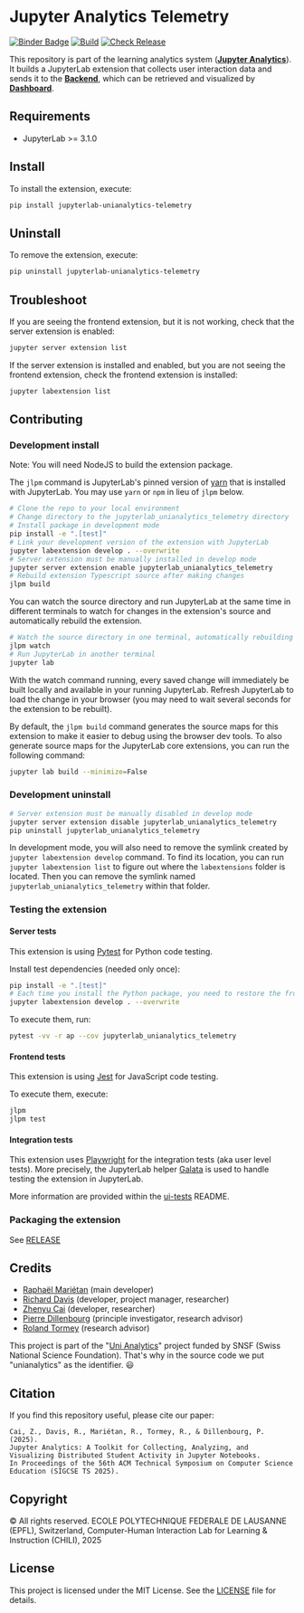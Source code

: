 # Jupyter Analytics Telemetry

[![Binder Badge](https://github.com/chili-epfl/jupyter-analytics-telemetry/actions/workflows/binder-on-pr.yml/badge.svg)](https://github.com/chili-epfl/jupyter-analytics-telemetry/actions/workflows/binder-on-pr.yml)
[![Build](https://github.com/chili-epfl/jupyter-analytics-telemetry/actions/workflows/build.yml/badge.svg)](https://github.com/chili-epfl/jupyter-analytics-telemetry/actions/workflows/build.yml)
[![Check Release](https://github.com/chili-epfl/jupyter-analytics-telemetry/actions/workflows/check-release.yml/badge.svg)](https://github.com/chili-epfl/jupyter-analytics-telemetry/actions/workflows/check-release.yml)

This repository is part of the learning analytics system ([**Jupyter Analytics**](https://github.com/chili-epfl/jupyter-analytics)). It builds a JupyterLab extension that collects user interaction data and sends it to the [**Backend**](https://github.com/chili-epfl/jupyter-analytics-backend), which can be retrieved and visualized by [**Dashboard**](https://github.com/chili-epfl/jupyter-analytics-dashboard).

## Requirements

- JupyterLab >= 3.1.0

## Install

To install the extension, execute:

```bash
pip install jupyterlab-unianalytics-telemetry
```

## Uninstall

To remove the extension, execute:

```bash
pip uninstall jupyterlab-unianalytics-telemetry
```

## Troubleshoot

If you are seeing the frontend extension, but it is not working, check
that the server extension is enabled:

```bash
jupyter server extension list
```

If the server extension is installed and enabled, but you are not seeing
the frontend extension, check the frontend extension is installed:

```bash
jupyter labextension list
```

## Contributing

### Development install

Note: You will need NodeJS to build the extension package.

The `jlpm` command is JupyterLab's pinned version of
[yarn](https://yarnpkg.com/) that is installed with JupyterLab. You may use
`yarn` or `npm` in lieu of `jlpm` below.

```bash
# Clone the repo to your local environment
# Change directory to the jupyterlab_unianalytics_telemetry directory
# Install package in development mode
pip install -e ".[test]"
# Link your development version of the extension with JupyterLab
jupyter labextension develop . --overwrite
# Server extension must be manually installed in develop mode
jupyter server extension enable jupyterlab_unianalytics_telemetry
# Rebuild extension Typescript source after making changes
jlpm build
```

You can watch the source directory and run JupyterLab at the same time in different terminals to watch for changes in the extension's source and automatically rebuild the extension.

```bash
# Watch the source directory in one terminal, automatically rebuilding when needed
jlpm watch
# Run JupyterLab in another terminal
jupyter lab
```

With the watch command running, every saved change will immediately be built locally and available in your running JupyterLab. Refresh JupyterLab to load the change in your browser (you may need to wait several seconds for the extension to be rebuilt).

By default, the `jlpm build` command generates the source maps for this extension to make it easier to debug using the browser dev tools. To also generate source maps for the JupyterLab core extensions, you can run the following command:

```bash
jupyter lab build --minimize=False
```

### Development uninstall

```bash
# Server extension must be manually disabled in develop mode
jupyter server extension disable jupyterlab_unianalytics_telemetry
pip uninstall jupyterlab_unianalytics_telemetry
```

In development mode, you will also need to remove the symlink created by `jupyter labextension develop`
command. To find its location, you can run `jupyter labextension list` to figure out where the `labextensions`
folder is located. Then you can remove the symlink named `jupyterlab_unianalytics_telemetry` within that folder.

### Testing the extension

#### Server tests

This extension is using [Pytest](https://docs.pytest.org/) for Python code testing.

Install test dependencies (needed only once):

```sh
pip install -e ".[test]"
# Each time you install the Python package, you need to restore the front-end extension link
jupyter labextension develop . --overwrite
```

To execute them, run:

```sh
pytest -vv -r ap --cov jupyterlab_unianalytics_telemetry
```

#### Frontend tests

This extension is using [Jest](https://jestjs.io/) for JavaScript code testing.

To execute them, execute:

```sh
jlpm
jlpm test
```

#### Integration tests

This extension uses [Playwright](https://playwright.dev/docs/intro) for the integration tests (aka user level tests).
More precisely, the JupyterLab helper [Galata](https://github.com/jupyterlab/jupyterlab/tree/master/galata) is used to handle testing the extension in JupyterLab.

More information are provided within the [ui-tests](./ui-tests/README.md) README.

### Packaging the extension

See [RELEASE](RELEASE.md)

## Credits

- [Raphaël Mariétan](https://github.com/Rmarieta) (main developer)
- [Richard Davis](https://github.com/richarddavis) (developer, project manager, researcher)
- [Zhenyu Cai](https://github.com/zy-cai) (developer, researcher)
- [Pierre Dillenbourg](https://scholar.google.com/citations?user=FdvKJcIAAAAJ) (principle investigator, research advisor)
- [Roland Tormey](https://scholar.google.com/citations?user=IHrqibEAAAAJ) (research advisor)

This project is part of the "[Uni Analytics](https://data.snf.ch/grants/grant/187534)" project funded by SNSF (Swiss National Science Foundation). That's why in the source code we put "unianalytics" as the identifier. 😃

## Citation

If you find this repository useful, please cite our paper:

```
Cai, Z., Davis, R., Mariétan, R., Tormey, R., & Dillenbourg, P. (2025).
Jupyter Analytics: A Toolkit for Collecting, Analyzing, and Visualizing Distributed Student Activity in Jupyter Notebooks.
In Proceedings of the 56th ACM Technical Symposium on Computer Science Education (SIGCSE TS 2025).
```

## Copyright

© All rights reserved. ECOLE POLYTECHNIQUE FEDERALE DE LAUSANNE (EPFL), Switzerland, Computer-Human Interaction Lab for Learning & Instruction (CHILI), 2025

## License

This project is licensed under the MIT License. See the [LICENSE](https://github.com/chili-epfl/jupyter-analytics-telemetry/blob/main/LICENSE) file for details.
